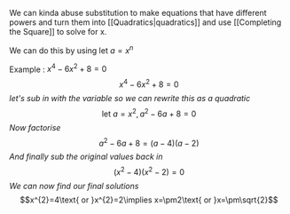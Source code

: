 We can kinda abuse substitution to make equations that have different powers and turn them into [[Quadratics|quadratics]] and use [[Completing the Square]] to solve for x. 

We can do this by using $\text{let }a =x^n$

Example : $x^4-6x^2+8=0$
$$x^4-6x^2+8=0$$
*let's sub in with the variable so we can rewrite this as a quadratic*
$$\text{let }a =x^{2}, a^2-6a+8=0$$
*Now factorise*
$$a^2-6a+8=(a-4)(a-2)$$
*And finally sub the original values back in*
$$(x^2-4)(x^2-2)=0$$
*We can now find our final solutions*
$$x^{2}=4\text{ or }x^{2}=2\implies x=\pm2\text{ or }x=\pm\sqrt{2}$$
